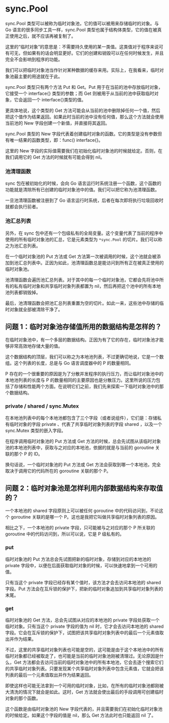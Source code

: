 # sync.Pool

sync.Pool 类型可以被称为临时对象池，它的值可以被用来存储临时的对象。与 Go 语言的很多同步工具一样，sync.Pool 类型也属于结构体类型，它的值在被真正使用之后，就不应该再被复制了。

这里的“临时对象”的意思是：不需要持久使用的某一类值。这类值对于程序来说可有可无，但如果有的话会明显更好。它们的创建和销毁可以在任何时候发生，并且完全不会影响到程序的功能。

我们可以把临时对象池当作针对某种数据的缓存来用。实际上，在我看来，临时对象池最主要的用途就在于此。

sync.Pool 类型只有两个方法 Put 和 Get。Put 用于在当前的池中存放临时对象，它接受一个 interface{} 类型的参数；而 Get 则被用于从当前的池中获取临时对象，它会返回一个 interface{}类型的值。

更具体地说，这个类型的 Get 方法可能会从当前的池中删除掉任何一个值，然后把这个值作为结果返回。如果此时当前的池中没有任何值，那么这个方法就会使用当前池的 New 字段创建一个新值，并直接将其返回。

sync.Pool 类型的 New 字段代表着创建临时对象的函数。它的类型是没有参数但有唯一结果的函数类型，即：func() interface{}。

这里的 New 字段的实际值需要我们在初始化临时对象池的时候就给定。否则，在我们调用它的 Get 方法的时候就有可能会得到 nil。

### 池清理函数

sync 包在被初始化的时候，会向 Go 语言运行时系统注册一个函数，这个函数的功能就是清除所有已创建的临时对象池中的值。我们可以把它称为池清理函数。

一旦池清理函数被注册到了 Go 语言运行时系统，后者在每次即将执行垃圾回收时就都会执行前者。

### 池汇总列表

另外，在 sync 包中还有一个包级私有的全局变量。这个变量代表了当前的程序中使用的所有临时对象池的汇总，它是元素类型为 `*sync.Pool` 的切片。我们可以称之为池汇总列表。

在一个临时对象池的 Put 方法或 Get 方法第一次被调用的时候，这个池就会被添加到池汇总列表中。正因为如此，池清理函数总是能访问到所有正在被真正使用的临时对象池。

池清理函数会遍历池汇总列表。对于其中的每一个临时对象池，它都会先将池中所有的私有临时对象和共享临时对象列表都置为 nil，然后再把这个池中的所有本地池列表都销毁掉。

最后，池清理函数会把池汇总列表重置为空的切片。如此一来，这些池中存储的临时对象就全部被清除干净了。

## 问题 1：临时对象池存储值所用的数据结构是怎样的？

在临时对象池中，有一个多层的数据结构。正因为有了它的存在，临时对象池才能够非常高效地存储大量的值。

这个数据结构的顶层，我们可以称之为本地池列表，不过更确切地说，它是一个数组。这个列表的长度，总是与 Go 语言调度器中的 P 的数量相同。

P 存在的一个很重要的原因是为了分散并发程序的执行压力，而让临时对象池中的本地池列表的长度与 P 的数量相同的主要原因也是分散压力。这里所说的压力包括了存储和性能两个方面。在说明它们之前，我们先来探索一下临时对象池中的那个数据结构。

### private / shared / sync.Mutex

在本地池列表中的每个本地池都包含了三个字段（或者说组件），它们是：存储私有临时对象的字段 private 、代表了共享临时对象列表的字段 shared ，以及一个 sync.Mutex 类型的嵌入字段。

在程序调用临时对象池的 Put 方法或 Get 方法的时候，总会先试图从该临时对象池的本地池列表中，获取与之对应的本地池，依据的就是与当前的 goroutine 关联的那个 P 的 ID。

换句话说，一个临时对象池的 Put 方法或 Get 方法会获取到哪一个本地池，完全取决于调用它的代码所在的 goroutine 关联的那个 P。

## 问题 2：临时对象池是怎样利用内部数据结构来存取值的？

一个本地池的 shared 字段原则上可以被任何 goroutine 中的代码访问到，不论这个 goroutine 关联的是哪一个 P。这也是我把它叫做共享临时对象列表的原因。

相比之下，一个本地池的 private 字段，只可能被与之对应的那个 P 所关联的 goroutine 中的代码访问到，所以可以说，它是 P 级私有的。

### put

临时对象池的 Put 方法总会先试图把新的临时对象，存储到对应的本地池的 private 字段中，以便在后面获取临时对象的时候，可以快速地拿到一个可用的值。

只有当这个 private 字段已经存有某个值时，该方法才会去访问本地池的 shared 字段。Put 方法会在互斥锁的保护下，把新的临时对象追加到共享临时对象列表的末尾。

### get

临时对象池的 Get 方法，总会先试图从对应的本地池的 private 字段处获取一个临时对象。只有当这个 private 字段的值为 nil 时，它才会去访问本地池的 shared 字段。它会在互斥锁的保护下，试图把该共享临时对象列表中的最后一个元素值取出并作为结果。

不过，这里的共享临时对象列表也可能是空的，这可能是由于这个本地池中的所有临时对象都已经被取走了，也可能是当前的临时对象池刚被清理过。无论原因是什么，Get 方法都会去访问当前的临时对象池中的所有本地池，它会去逐个搜索它们的共享临时对象列表。只要发现某个共享临时对象列表中包含元素值，它就会把该列表的最后一个元素值取出并作为结果返回。

即使这样也可能无法拿到一个可用的临时对象，比如，在所有的临时对象池都刚被大清洗的情况下就会是如此。这时，Get 方法就会使出最后的手段调用可创建临时对象的那个函数。

这个函数是由临时对象池的 New 字段代表的，并且需要我们在初始化临时对象池的时候给定。如果这个字段的值是 nil，那么 Get 方法此时也只能返回 nil 了。

